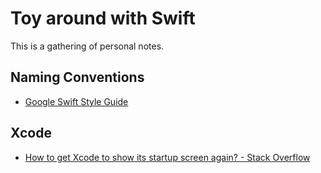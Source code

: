 # Toy around with Swift

This is a gathering of personal notes.

## Naming Conventions

- [Google Swift Style Guide](https://google.github.io/swift/#naming)

## Xcode

- [How to get Xcode to show its startup screen again? - Stack Overflow](https://stackoverflow.com/questions/10491303/how-to-get-xcode-to-show-its-startup-screen-again)